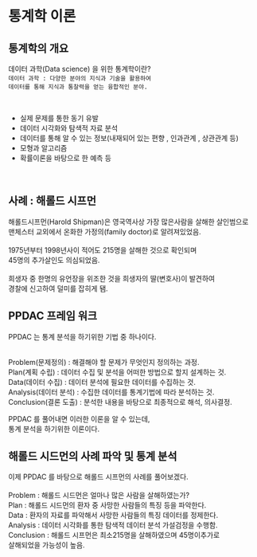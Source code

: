 # 통계학 이론

## 통계학의 개요

데이터 과학(Data science) 을 위한 통계학이란?
<br/>
`데이터 과학 : 다양한 분야의 지식과 기술을 활용하여`
<br/>
`데이터를 통해 지식과 통찰력을 얻는 융합적인 분야.`

<br/>

- 실제 문제를 통한 동기 유발
- 데이터 시각화와 탐색적 자료 분석
- 데이터를 통해 알 수 있는 정보(내재되어 있는 편향 , 인과관계 , 상관관계 등)
- 모형과 알고리즘
- 확률이론을 바탕으로 한 예측 등
<br/>


## 사례 : 해롤드 시프먼

해롤드시프먼(Harold Shipman)은 영국역사상 가장 많은사람을 살해한 살인범으로<br/>
맨체스터 교외에서 온화한 가정의(family doctor)로 알려져있었음.<br/>
<br/>
1975년부터 1998년사이 적어도 215명을 살해한 것으로 확인되며<br/>
45명의 추가살인도 의심되었음.<br/>
<br/>
희생자 중 한명의 유언장을 위조한 것을 희생자의 딸(변호사)이 발견하여<br/>
경찰에 신고하여 덜미를 잡히게 됌.

## PPDAC 프레임 워크

PPDAC 는 통계 분석을 하기위한 기법 중 하나이다.<br/>
<br/>

Problem(문제정의) : 해결해야 할 문제가 무엇인지 정의하는 과정.<br/>
Plan(계획 수립) : 데이터 수집 및 분석을 어떠한 방법으로 할지 설계하는 것.<br/>
Data(데이터 수집) : 데이터 분석에 필요한 데이터를 수집하는 것.<br/>
Analysis(데이터 분석) : 수집한 데이터를 통계기법에 따라 분석하는 것.<br/>
Conclusion(결론 도출) : 분석한 내용을 바탕으로 최종적으로 해석, 의사결정.<br/>

PPDAC 를 풀어내면 이러한 이론을 알 수 있는데,<br/>
통계 분석을 하기위한 이론이다.

## 해롤드 시드먼의 사례 파악 및 통계 분석

이제 PPDAC 를 바탕으로 해롤드 시프먼의 사례를 풀어보겠다.<br/>
<br/>
Problem : 해롤드 시드먼은 얼마나 많은 사람을 살해하였는가?<br/>
Plan : 해롤드 시드먼의 환자 중 사망한 사람들의 특징 등을 파악한다.<br/>
Data : 환자의 자료를 파악해서 사망한 사람들의 특징 데이터를 정제한다.<br/>
Analysis : 데이터 시각화를 통한 탐색적 데이터 분석 가설검정을 수행함. <br/>
Conclusion : 해롤드 시프먼은 최소215명을 살해하였으며 45명이추가로<br/>
살해되었을 가능성이 높음.<br/>
<br/>













